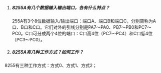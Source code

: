 1. ##### 8255A有几个数据输入输出端口，各有什么特点？

   255A有3个8位数据输入/输出端口：端口A、端口B和端口C，分别简称为A口、B口和C口。它们对外的引线分别是PA7～PA0、PB7～PB0和PC7～PC0。C口可分成两个4位的端口：C口高4位（PC7～PC4）和C口低4位（PC3～PC0）。

2. ##### 8255A有几种工作方式？如何工作？

8255有三种工作方式：方式0、方式1、方式2；